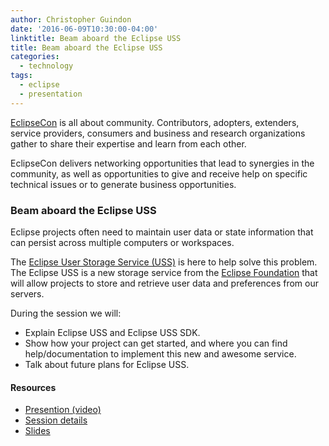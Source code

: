 ```yaml
---
author: Christopher Guindon
date: '2016-06-09T10:30:00-04:00'
linktitle: Beam aboard the Eclipse USS
title: Beam aboard the Eclipse USS
categories:
  - technology
tags:
  - eclipse
  - presentation
---
```


[EclipseCon](https://www.eclipsecon.org) is all about community. Contributors, adopters, extenders, service providers, consumers and business and research organizations gather to share their expertise and learn from each other. 

EclipseCon delivers networking opportunities that lead to synergies in the community, as well as opportunities to give and receive help on specific technical issues or to generate business opportunities.

### **Beam aboard the Eclipse USS**

Eclipse projects often need to maintain user data or state
information that can persist across multiple computers or workspaces.

The [Eclipse User Storage Service (USS)](https://wiki.eclipse.org/Eclipse_USS) is here to help solve this problem. The Eclipse USS is a new storage service from the [Eclipse Foundation](https://www.eclipse.org) that will allow projects to store and retrieve user data and preferences from our servers.

During the session we will:

* Explain Eclipse USS and Eclipse USS SDK.
* Show how your project can get started, and where you can find help/documentation to implement this new and awesome service.
* Talk about future plans for Eclipse USS.


#### Resources
* [Presention (video)](https://www.infoq.com/presentations/eclipse-uss)
* [Session details](https://www.eclipsecon.org/na2016/session/beam-aboard-eclipse-uss-user-storage-service)
* [Slides](https://chrisguindon.com/eclipseuss/#/slide-index)